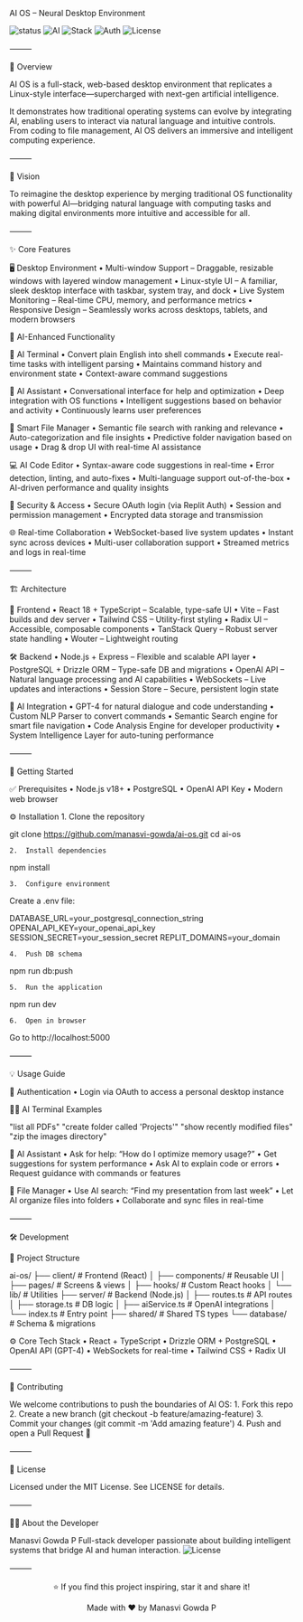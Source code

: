  AI OS – Neural Desktop Environment

![status](https://img.shields.io/badge/Status-Active-brightgreen?style=flat-square&logo=github)
![AI](https://img.shields.io/badge/Powered%20By-GPT--4-8A2BE2?style=flat-square&logo=openai&logoColor=white)
![Stack](https://img.shields.io/badge/Full--Stack-TypeScript%20%7C%20React%20%7C%20Node--js-blue?style=flat-square&logo=typescript)
![Auth](https://img.shields.io/badge/Auth-OAuth%20%7C%20Replit-orange?style=flat-square&logo=replit&logoColor=white)
![License](https://img.shields.io/badge/License-MIT-blue.svg?style=flat-square)



⸻

🧠 Overview

AI OS is a full-stack, web-based desktop environment that replicates a Linux-style interface—supercharged with next-gen artificial intelligence.

It demonstrates how traditional operating systems can evolve by integrating AI, enabling users to interact via natural language and intuitive controls. From coding to file management, AI OS delivers an immersive and intelligent computing experience.

⸻

🌟 Vision

To reimagine the desktop experience by merging traditional OS functionality with powerful AI—bridging natural language with computing tasks and making digital environments more intuitive and accessible for all.

⸻

✨ Core Features

🖥️ Desktop Environment
	•	Multi-window Support – Draggable, resizable windows with layered window management
	•	Linux-style UI – A familiar, sleek desktop interface with taskbar, system tray, and dock
	•	Live System Monitoring – Real-time CPU, memory, and performance metrics
	•	Responsive Design – Seamlessly works across desktops, tablets, and modern browsers

🤖 AI-Enhanced Functionality

🔧 AI Terminal
	•	Convert plain English into shell commands
	•	Execute real-time tasks with intelligent parsing
	•	Maintains command history and environment state
	•	Context-aware command suggestions

💬 AI Assistant
	•	Conversational interface for help and optimization
	•	Deep integration with OS functions
	•	Intelligent suggestions based on behavior and activity
	•	Continuously learns user preferences

📁 Smart File Manager
	•	Semantic file search with ranking and relevance
	•	Auto-categorization and file insights
	•	Predictive folder navigation based on usage
	•	Drag & drop UI with real-time AI assistance

💻 AI Code Editor
	•	Syntax-aware code suggestions in real-time
	•	Error detection, linting, and auto-fixes
	•	Multi-language support out-of-the-box
	•	AI-driven performance and quality insights

🔐 Security & Access
	•	Secure OAuth login (via Replit Auth)
	•	Session and permission management
	•	Encrypted data storage and transmission

🌐 Real-time Collaboration
	•	WebSocket-based live system updates
	•	Instant sync across devices
	•	Multi-user collaboration support
	•	Streamed metrics and logs in real-time

⸻

🏗️ Architecture

🔧 Frontend
	•	React 18 + TypeScript – Scalable, type-safe UI
	•	Vite – Fast builds and dev server
	•	Tailwind CSS – Utility-first styling
	•	Radix UI – Accessible, composable components
	•	TanStack Query – Robust server state handling
	•	Wouter – Lightweight routing

🛠️ Backend
	•	Node.js + Express – Flexible and scalable API layer
	•	PostgreSQL + Drizzle ORM – Type-safe DB and migrations
	•	OpenAI API – Natural language processing and AI capabilities
	•	WebSockets – Live updates and interactions
	•	Session Store – Secure, persistent login state

🧠 AI Integration
	•	GPT-4 for natural dialogue and code understanding
	•	Custom NLP Parser to convert commands
	•	Semantic Search engine for smart file navigation
	•	Code Analysis Engine for developer productivity
	•	System Intelligence Layer for auto-tuning performance

⸻

🚀 Getting Started

✅ Prerequisites
	•	Node.js v18+
	•	PostgreSQL
	•	OpenAI API Key
	•	Modern web browser

⚙️ Installation
	1.	Clone the repository

git clone https://github.com/manasvi-gowda/ai-os.git
cd ai-os


	2.	Install dependencies

npm install


	3.	Configure environment
Create a .env file:

DATABASE_URL=your_postgresql_connection_string
OPENAI_API_KEY=your_openai_api_key
SESSION_SECRET=your_session_secret
REPLIT_DOMAINS=your_domain


	4.	Push DB schema

npm run db:push


	5.	Run the application

npm run dev


	6.	Open in browser
Go to http://localhost:5000

⸻

💡 Usage Guide

🔐 Authentication
	•	Login via OAuth to access a personal desktop instance

🧑‍💻 AI Terminal Examples

"list all PDFs"
"create folder called 'Projects'"
"show recently modified files"
"zip the images directory"

🤖 AI Assistant
	•	Ask for help: “How do I optimize memory usage?”
	•	Get suggestions for system performance
	•	Ask AI to explain code or errors
	•	Request guidance with commands or features

📂 File Manager
	•	Use AI search: “Find my presentation from last week”
	•	Let AI organize files into folders
	•	Collaborate and sync files in real-time

⸻

🛠 Development

📁 Project Structure

ai-os/
├── client/                 # Frontend (React)
│   ├── components/         # Reusable UI
│   ├── pages/              # Screens & views
│   ├── hooks/              # Custom React hooks
│   └── lib/                # Utilities
├── server/                 # Backend (Node.js)
│   ├── routes.ts           # API routes
│   ├── storage.ts          # DB logic
│   ├── aiService.ts        # OpenAI integrations
│   └── index.ts            # Entry point
├── shared/                 # Shared TS types
└── database/               # Schema & migrations

⚙️ Core Tech Stack
	•	React + TypeScript
	•	Drizzle ORM + PostgreSQL
	•	OpenAI API (GPT-4)
	•	WebSockets for real-time
	•	Tailwind CSS + Radix UI

⸻

🤝 Contributing

We welcome contributions to push the boundaries of AI OS:
	1.	Fork this repo
	2.	Create a new branch (git checkout -b feature/amazing-feature)
	3.	Commit your changes (git commit -m 'Add amazing feature')
	4.	Push and open a Pull Request 🎉

⸻

📄 License

Licensed under the MIT License. See LICENSE for details.

⸻

👨‍💻 About the Developer

Manasvi Gowda P
Full-stack developer passionate about building intelligent systems that bridge AI and human interaction.
![License](https://img.shields.io/badge/License-MIT-blue.svg?style=flat-square)

⸻


<div align="center">
  <p>⭐ If you find this project inspiring, star it and share it!</p>
  <p>Made with ❤️ by Manasvi Gowda P</p>
</div>
